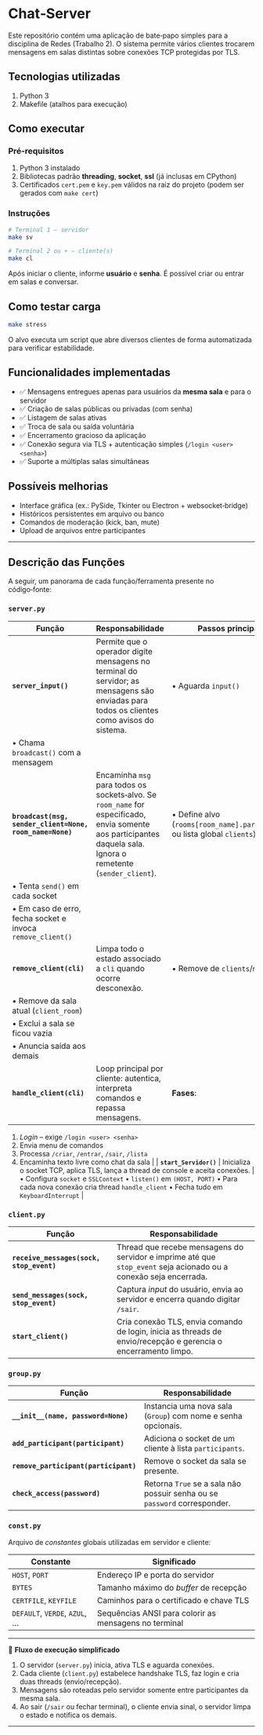 # Chat‑Server

Este repositório contém uma aplicação de bate‑papo simples para a disciplina de Redes (Trabalho 2). O sistema permite vários clientes trocarem mensagens em salas distintas sobre conexões TCP protegidas por TLS.

## Tecnologias utilizadas
1. Python 3
2. Makefile (atalhos para execução)

## Como executar

### Pré‑requisitos
1. Python 3 instalado
2. Bibliotecas padrão **threading**, **socket**, **ssl** (já inclusas em CPython)
3. Certificados `cert.pem` e `key.pem` válidos na raiz do projeto (podem ser gerados com `make cert`)

### Instruções
```bash
# Terminal 1 – servidor
make sv

# Terminal 2 ou + – cliente(s)
make cl
```
Após iniciar o cliente, informe **usuário** e **senha**. É possível criar ou entrar em salas e conversar.

## Como testar carga
```bash
make stress
```
O alvo executa um script que abre diversos clientes de forma automatizada para verificar estabilidade.

## Funcionalidades implementadas
* ✅ Mensagens entregues apenas para usuários da **mesma sala** e para o servidor
* ✅ Criação de salas públicas ou privadas (com senha)
* ✅ Listagem de salas ativas
* ✅ Troca de sala ou saída voluntária
* ✅ Encerramento gracioso da aplicação
* ✅ Conexão segura via TLS + autenticação simples (`/login <user> <senha>`)
* ✅ Suporte a múltiplas salas simultâneas

## Possíveis melhorias
* Interface gráfica (ex.: PySide, Tkinter ou Electron + websocket‑bridge)
* Históricos persistentes em arquivo ou banco
* Comandos de moderação (kick, ban, mute)
* Upload de arquivos entre participantes
---

## Descrição das Funções
A seguir, um panorama de cada função/ferramenta presente no código‑fonte:

### `server.py`
| Função                                                     | Responsabilidade                                                                                                                                                 | Passos principais                                                         |
| ---------------------------------------------------------- | ---------------------------------------------------------------------------------------------------------------------------------------------------------------- | ------------------------------------------------------------------------- |
| **`server_input()`**                                       | Permite que o operador digite mensagens no terminal do servidor; as mensagens são enviadas para todos os clientes como avisos do sistema.                        | • Aguarda `input()`                                                       |
| • Chama `broadcast()` com a mensagem                       |                                                                                                                                                                  |                                                                           |
| **`broadcast(msg, sender_client=None, room_name=None)`**   | Encaminha `msg` para todos os sockets‑alvo. Se `room_name` for especificado, envia somente aos participantes daquela sala. Ignora o remetente (`sender_client`). | • Define alvo (`rooms[room_name].participants` ou lista global `clients`) |
| • Tenta `send()` em cada socket                            |                                                                                                                                                                  |                                                                           |
| • Em caso de erro, fecha socket e invoca `remove_client()` |                                                                                                                                                                  |                                                                           |
| **`remove_client(cli)`**                                   | Limpa todo o estado associado a `cli` quando ocorre desconexão.                                                                                                  | • Remove de `clients`/`nicknames`                                         |
| • Remove da sala atual (`client_room`)                     |                                                                                                                                                                  |                                                                           |
| • Exclui a sala se ficou vazia                             |                                                                                                                                                                  |                                                                           |
| • Anuncia saída aos demais                                 |                                                                                                                                                                  |                                                                           |
| **`handle_client(cli)`**                                   | Loop principal por cliente: autentica, interpreta comandos e repassa mensagens.                                                                                  | **Fases**:                                                                |

1. *Login* – exige `/login <user> <senha>`
2. Envia menu de comandos
3. Processa `/criar`, `/entrar`, `/sair`, `/lista`
4. Encaminha texto livre como chat da sala |
   \| **`start_Servidor()`** | Inicializa o socket TCP, aplica TLS, lança a thread de console e aceita conexões. | • Configura `socket` e `SSLContext`
   • `listen()` em `(HOST, PORT)`
   • Para cada nova conexão cria thread `handle_client`
   • Fecha tudo em `KeyboardInterrupt` |

### `client.py`
| Função                                   | Responsabilidade                                                                                                  |
| ---------------------------------------- | ----------------------------------------------------------------------------------------------------------------- |
| **`receive_messages(sock, stop_event)`** | Thread que recebe mensagens do servidor e imprime até que `stop_event` seja acionado ou a conexão seja encerrada. |
| **`send_messages(sock, stop_event)`**    | Captura *input* do usuário, envia ao servidor e encerra quando digitar `/sair`.                                   |
| **`start_client()`**                     | Cria conexão TLS, envia comando de login, inicia as threads de envio/recepção e gerencia o encerramento limpo.    |

### `group.py`
| Função                                | Responsabilidade                                                          |
| ------------------------------------- | ------------------------------------------------------------------------- |
| **`__init__(name, password=None)`**   | Instancia uma nova sala (`Group`) com nome e senha opcionais.             |
| **`add_participant(participant)`**    | Adiciona o socket de um cliente à lista `participants`.                   |
| **`remove_participant(participant)`** | Remove o socket da sala se presente.                                      |
| **`check_access(password)`**          | Retorna `True` se a sala não possuir senha ou se `password` corresponder. |

### `const.py`
Arquivo de *constantes* globais utilizadas em servidor e cliente:

| Constante                     | Significado                                           |
| ----------------------------- | ----------------------------------------------------- |
| `HOST`, `PORT`                | Endereço IP e porta do servidor                       |
| `BYTES`                       | Tamanho máximo do *buffer* de recepção                |
| `CERTFILE`, `KEYFILE`         | Caminhos para o certificado e chave TLS               |
| `DEFAULT`, `VERDE`, `AZUL`, … | Sequências ANSI para colorir as mensagens no terminal |
---

💬 **Fluxo de execução simplificado**
1. O servidor (`server.py`) inicia, ativa TLS e aguarda conexões.
2. Cada cliente (`client.py`) estabelece handshake TLS, faz login e cria duas threads (envio/recepção).
3. Mensagens são roteadas pelo servidor somente entre participantes da mesma sala.
4. Ao sair (`/sair` ou fechar terminal), o cliente envia sinal, o servidor limpa o estado e notifica os demais.
---
